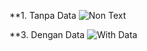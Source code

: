 **1. Tanpa Data
   ![Non Text](https://github.com/user-attachments/assets/17a29b41-f38f-4653-a382-ed36ed0e8f4c)

**3. Dengan Data
   ![With Data](https://github.com/user-attachments/assets/3b809105-713d-48a3-8841-890a777ed065)

   
